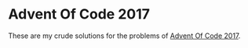 Advent Of Code 2017
===================

These are my crude solutions for the problems of [Advent Of Code 2017][adc2017].


  [adc2017]: http://adventofcode.com/2017